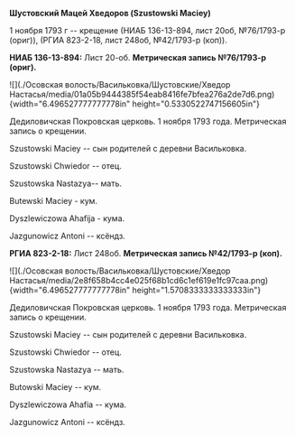 **Шустовский Мацей Хведоров (Szustowski Maciey)**

1 ноября 1793 г -- крещение (НИАБ 136-13-894, лист 20об, №76/1793-р
(ориг)), (РГИА 823-2-18, лист 248об, №42/1793-р (коп)).

**НИАБ 136-13-894:** Лист 20-об. **Метрическая запись №76/1793-р
(ориг).**

![](./Осовская волость/Васильковка/Шустовские/Хведор Настасья/media/01a05b9444385f54eab8416fe7bfea276a2de7d6.png){width="6.496527777777778in"
height="0.5330522747156605in"}

Дедиловичская Покровская церковь. 1 ноября 1793 года. Метрическая запись
о крещении.

Szustowski Maciey -- сын родителей с деревни Васильковка.

Szustowski Chwiedor -- отец.

Szustowska Nastazya-- мать.

Butewski Maciey - кум.

Dyszlewiczowa Ahafija - кума.

Jazgunowicz Antoni -- ксёндз.

**РГИА 823-2-18:** Лист 248об. **Метрическая запись №42/1793-р (коп).**

![](./Осовская волость/Васильковка/Шустовские/Хведор Настасья/media/2e8f658b4cc4e025f68b1cd6c1ef619e1fc97caa.png){width="6.496527777777778in"
height="1.5708333333333333in"}

Дедиловичская Покровская церковь. 1 ноября 1793 года. Метрическая запись
о крещении.

Szustowski Maciey -- сын родителей с деревни Васильковка.

Szustowski Chwiedor -- отец.

Szustowska Nastazya -- мать.

Butowski Maciey -- кум.

Dyszlewiczowa Ahafia -- кума.

Jazgunowicz Antoni -- ксёндз.
